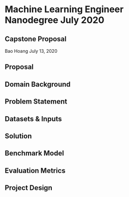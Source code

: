 # Machine Learning Engineer Nanodegree July 2020

## Capstone Proposal
Bao Hoang
July 13, 2020

## Proposal 


## Domain Background


## Problem Statement


## Datasets & Inputs


## Solution


## Benchmark Model


## Evaluation Metrics


## Project Design 

